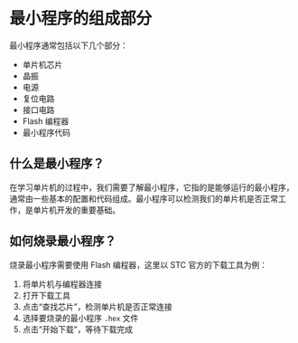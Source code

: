 # 最小程序的组成部分

最小程序通常包括以下几个部分：

- 单片机芯片
- 晶振
- 电源
- 复位电路
- 接口电路
- Flash 编程器
- 最小程序代码

## 什么是最小程序？

在学习单片机的过程中，我们需要了解最小程序，它指的是能够运行的最小程序，通常由一些基本的配置和代码组成。最小程序可以检测我们的单片机是否正常工作，是单片机开发的重要基础。

## 如何烧录最小程序？

烧录最小程序需要使用 Flash 编程器，这里以 STC 官方的下载工具为例：

1. 将单片机与编程器连接
2. 打开下载工具
3. 点击“查找芯片”，检测单片机是否正常连接
4. 选择要烧录的最小程序 `.hex` 文件
5. 点击“开始下载”，等待下载完成